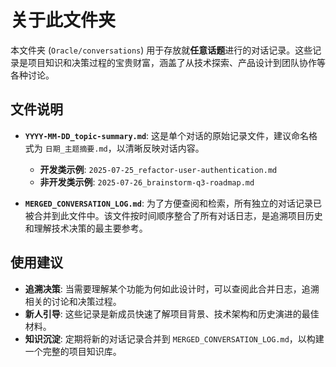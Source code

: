 # 关于此文件夹

本文件夹 (`Oracle/conversations`) 用于存放就**任意话题**进行的对话记录。这些记录是项目知识和决策过程的宝贵财富，涵盖了从技术探索、产品设计到团队协作等各种讨论。

## 文件说明

- **`YYYY-MM-DD_topic-summary.md`**: 这是单个对话的原始记录文件，建议命名格式为 `日期_主题摘要.md`，以清晰反映对话内容。
  - **开发类示例**: `2025-07-25_refactor-user-authentication.md`
  - **非开发类示例**: `2025-07-26_brainstorm-q3-roadmap.md`

- **`MERGED_CONVERSATION_LOG.md`**: 为了方便查阅和检索，所有独立的对话记录已被合并到此文件中。该文件按时间顺序整合了所有对话日志，是追溯项目历史和理解技术决策的最主要参考。

## 使用建议

- **追溯决策**: 当需要理解某个功能为何如此设计时，可以查阅此合并日志，追溯相关的讨论和决策过程。
- **新人引导**: 这些记录是新成员快速了解项目背景、技术架构和历史演进的最佳材料。
- **知识沉淀**: 定期将新的对话记录合并到 `MERGED_CONVERSATION_LOG.md`，以构建一个完整的项目知识库。 